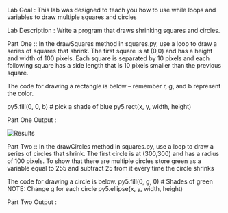 Lab Goal :   This lab was designed to teach you how to use while loops and variables to draw multiple squares and circles

Lab Description :   Write a program that draws shrinking squares and circles.

Part One ::  In the drawSquares method in squares.py, use a loop to draw a series of squares that shrink. The first square is at (0,0) and has a height and width of 100 pixels. Each square is separated by 10 pixels and each following square has a side length that is 10 pixels smaller than the previous square.

The code for drawing a rectangle is below – remember r, g, and b represent the color.

py5.fill(0, 0, b)  # pick a shade of blue
py5.rect(x, y, width, height)

Part One Output : 

![Results](./pyloopsrectcircle/Picture.jpg)




Part Two ::  In the drawCircles method in squares.py, use a loop to draw a series of circles that shrink. The first circle is at (300,300) and has a radius of 100 pixels. To show that there are multiple circles store green as a variable equal to 255 and subtract 25 from it every time the circle shrinks

The code for drawing a circle is below.
py5.fill(0, g, 0) # Shades of green  NOTE: Change g for each circle
py5.ellipse(x, y, width, height)

Part Two Output : 




